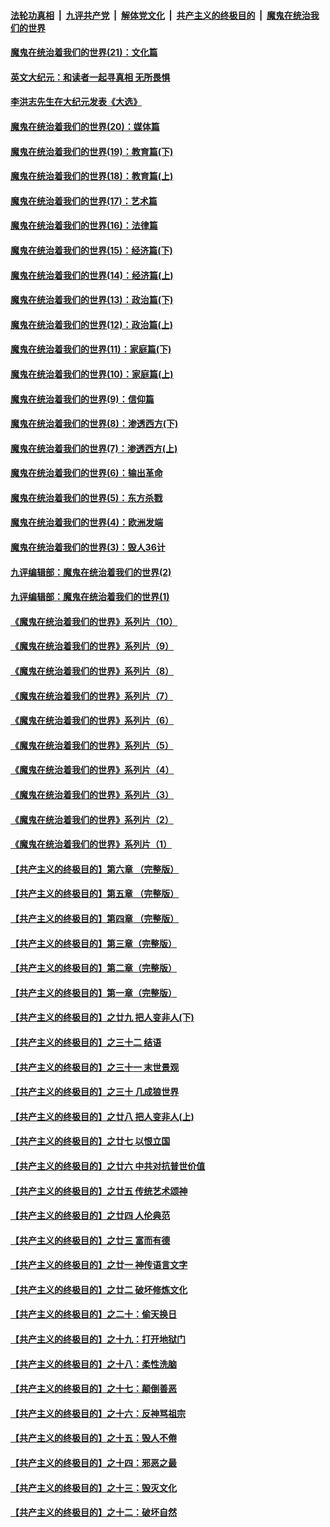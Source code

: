 

####  [法轮功真相](../../../../basic/blob/master/README.md?t=01242031) &nbsp;|&nbsp; [九评共产党](../../../../9ping.md/blob/master/README.md?t=01242031) &nbsp;|&nbsp; [解体党文化](../../../../jtdwh.md/blob/master/README.md?t=01242031)  &nbsp;|&nbsp; [共产主义的终极目的](../../../../gczydzjmd.md/blob/master/README.md?t=01242031) &nbsp;|&nbsp; [魔鬼在统治我们的世界](../../../../mgztzwmdsj.md/blob/master/README.md?t=01242031) 

#### [魔鬼在统治着我们的世界(21)：文化篇](../pages/nsc422/n10597706.md?t=01242031) 

#### [英文大纪元：和读者一起寻真相 无所畏惧](../pages/nsc422/n12542027.md?t=01242031) 

#### [李洪志先生在大纪元发表《大选》](../pages/nsc422/n12534746.md?t=01242031) 

#### [魔鬼在统治着我们的世界(20)：媒体篇](../pages/nsc422/n10586579.md?t=01242031) 

#### [魔鬼在统治着我们的世界(19)：教育篇(下)](../pages/nsc422/n10564808.md?t=01242031) 

#### [魔鬼在统治着我们的世界(18)：教育篇(上)](../pages/nsc422/n10526970.md?t=01242031) 

#### [魔鬼在统治着我们的世界(17)：艺术篇](../pages/nsc422/n10499093.md?t=01242031) 

#### [魔鬼在统治着我们的世界(16)：法律篇](../pages/nsc422/n10485969.md?t=01242031) 

#### [魔鬼在统治着我们的世界(15)：经济篇(下)](../pages/nsc422/n10469975.md?t=01242031) 

#### [魔鬼在统治着我们的世界(14)：经济篇(上)](../pages/nsc422/n10457370.md?t=01242031) 

#### [魔鬼在统治着我们的世界(13)：政治篇(下)](../pages/nsc422/n10448270.md?t=01242031) 

#### [魔鬼在统治着我们的世界(12)：政治篇(上)](../pages/nsc422/n10444576.md?t=01242031) 

#### [魔鬼在统治着我们的世界(11)：家庭篇(下)](../pages/nsc422/n10440961.md?t=01242031) 

#### [魔鬼在统治着我们的世界(10)：家庭篇(上)](../pages/nsc422/n10435448.md?t=01242031) 

#### [魔鬼在统治着我们的世界(9)：信仰篇](../pages/nsc422/n10432159.md?t=01242031) 

#### [魔鬼在统治着我们的世界(8)：渗透西方(下)](../pages/nsc422/n10429603.md?t=01242031) 

#### [魔鬼在统治着我们的世界(7)：渗透西方(上)](../pages/nsc422/n10426013.md?t=01242031) 

#### [魔鬼在统治着我们的世界(6)：输出革命](../pages/nsc422/n10421536.md?t=01242031) 

#### [魔鬼在统治着我们的世界(5)：东方杀戮](../pages/nsc422/n10417707.md?t=01242031) 

#### [魔鬼在统治着我们的世界(4)：欧洲发端](../pages/nsc422/n10414890.md?t=01242031) 

#### [魔鬼在统治着我们的世界(3)：毁人36计](../pages/nsc422/n10411583.md?t=01242031) 

#### [九评编辑部：魔鬼在统治着我们的世界(2)](../pages/nsc422/n10410036.md?t=01242031) 

#### [九评编辑部：魔鬼在统治着我们的世界(1)](../pages/nsc422/n10406825.md?t=01242031) 

#### [《魔鬼在统治着我们的世界》系列片（10）](../pages/nsc422/n12292670.md?t=01242031) 

#### [《魔鬼在统治着我们的世界》系列片（9）](../pages/nsc422/n12290859.md?t=01242031) 

#### [《魔鬼在统治着我们的世界》系列片（8）](../pages/nsc422/n12287445.md?t=01242031) 

#### [《魔鬼在统治着我们的世界》系列片（7）](../pages/nsc422/n12283425.md?t=01242031) 

#### [《魔鬼在统治着我们的世界》系列片（6）](../pages/nsc422/n12282314.md?t=01242031) 

#### [《魔鬼在统治着我们的世界》系列片（5）](../pages/nsc422/n12281419.md?t=01242031) 

#### [《魔鬼在统治着我们的世界》系列片（4）](../pages/nsc422/n12274024.md?t=01242031) 

#### [《魔鬼在统治着我们的世界》系列片（3）](../pages/nsc422/n12271322.md?t=01242031) 

#### [《魔鬼在统治着我们的世界》系列片（2）](../pages/nsc422/n12269049.md?t=01242031) 

#### [《魔鬼在统治着我们的世界》系列片（1）](../pages/nsc422/n12267575.md?t=01242031) 

#### [【共产主义的终极目的】第六章 （完整版）](../pages/nsc422/n11428913.md?t=01242031) 

#### [【共产主义的终极目的】第五章 （完整版）](../pages/nsc422/n11428912.md?t=01242031) 

#### [【共产主义的终极目的】第四章 （完整版）](../pages/nsc422/n11428907.md?t=01242031) 

#### [【共产主义的终极目的】第三章（完整版）](../pages/nsc422/n11428848.md?t=01242031) 

#### [【共产主义的终极目的】第二章（完整版）](../pages/nsc422/n11428831.md?t=01242031) 

#### [【共产主义的终极目的】第一章（完整版）](../pages/nsc422/n11417651.md?t=01242031) 

#### [【共产主义的终极目的】之廿九 把人变非人(下)](../pages/nsc422/n11344140.md?t=01242031) 

#### [【共产主义的终极目的】之三十二 结语](../pages/nsc422/n11360535.md?t=01242031) 

#### [【共产主义的终极目的】之三十一 末世景观](../pages/nsc422/n11351129.md?t=01242031) 

#### [【共产主义的终极目的】之三十 几成狼世界](../pages/nsc422/n11348280.md?t=01242031) 

#### [【共产主义的终极目的】之廿八 把人变非人(上)](../pages/nsc422/n11340492.md?t=01242031) 

#### [【共产主义的终极目的】之廿七 以恨立国](../pages/nsc422/n11336944.md?t=01242031) 

#### [【共产主义的终极目的】之廿六 中共对抗普世价值](../pages/nsc422/n11324785.md?t=01242031) 

#### [【共产主义的终极目的】之廿五 传统艺术颂神](../pages/nsc422/n11296396.md?t=01242031) 

#### [【共产主义的终极目的】之廿四 人伦典范](../pages/nsc422/n11296397.md?t=01242031) 

#### [【共产主义的终极目的】之廿三 富而有德](../pages/nsc422/n11283598.md?t=01242031) 

#### [【共产主义的终极目的】之廿一 神传语言文字](../pages/nsc422/n11263265.md?t=01242031) 

#### [【共产主义的终极目的】之廿二 破坏修炼文化](../pages/nsc422/n11245728.md?t=01242031) 

#### [【共产主义的终极目的】之二十：偷天换日](../pages/nsc422/n11238846.md?t=01242031) 

#### [【共产主义的终极目的】之十九：打开地狱门](../pages/nsc422/n11206376.md?t=01242031) 

#### [【共产主义的终极目的】之十八：柔性洗脑](../pages/nsc422/n11199994.md?t=01242031) 

#### [【共产主义的终极目的】之十七：颠倒善恶](../pages/nsc422/n11179782.md?t=01242031) 

#### [【共产主义的终极目的】之十六：反神骂祖宗](../pages/nsc422/n11166798.md?t=01242031) 

#### [【共产主义的终极目的】之十五：毁人不倦](../pages/nsc422/n11166792.md?t=01242031) 

#### [【共产主义的终极目的】之十四：邪恶之最](../pages/nsc422/n11150249.md?t=01242031) 

#### [【共产主义的终极目的】之十三：毁灭文化](../pages/nsc422/n11135227.md?t=01242031) 

#### [【共产主义的终极目的】之十二：破坏自然](../pages/nsc422/n11135214.md?t=01242031) 

